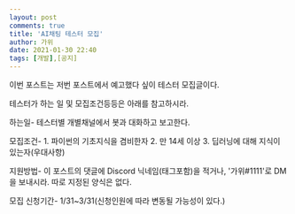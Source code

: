 ```yaml
---
layout: post
comments: true
title: 'AI채팅 테스터 모집'
author: 가위
date: 2021-01-30 22:40
tags: [개발],[공지]
---
```


이번 포스트는 저번 포스트에서 예고했다 싶이 테스터 모집글이다.

테스터가 하는 일 및 모집조건등등은 아래를 참고하시라.

하는일- 
        테스터별 개별채널에서 봇과 대화하고 보고한다.

모집조건- 
        1. 파이썬의 기초지식을 겸비한자
        2. 만 14세 이상
        3. 딥러닝에 대해 지식이 있는자(우대사항)

지원방법-
        이 포스트의 댓글에 Discord 닉네임(태그포함)을 적거나, '가위#1111'로 DM을 보내시라.
        따로 지정된 양식은 없다.

모집 신청기간-
            1/31~3/31(신청인원에 따라 변동될 가능성이 있다.)
         
